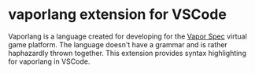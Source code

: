 # vaporlang extension for VSCode

Vaporlang is a language created for developing for the [Vapor Spec](https://github.com/minkcv/vm) virtual game platform. The language doesn't have a grammar and is rather haphazardly thrown together. This extension provides syntax highlighting for vaporlang in VSCode.